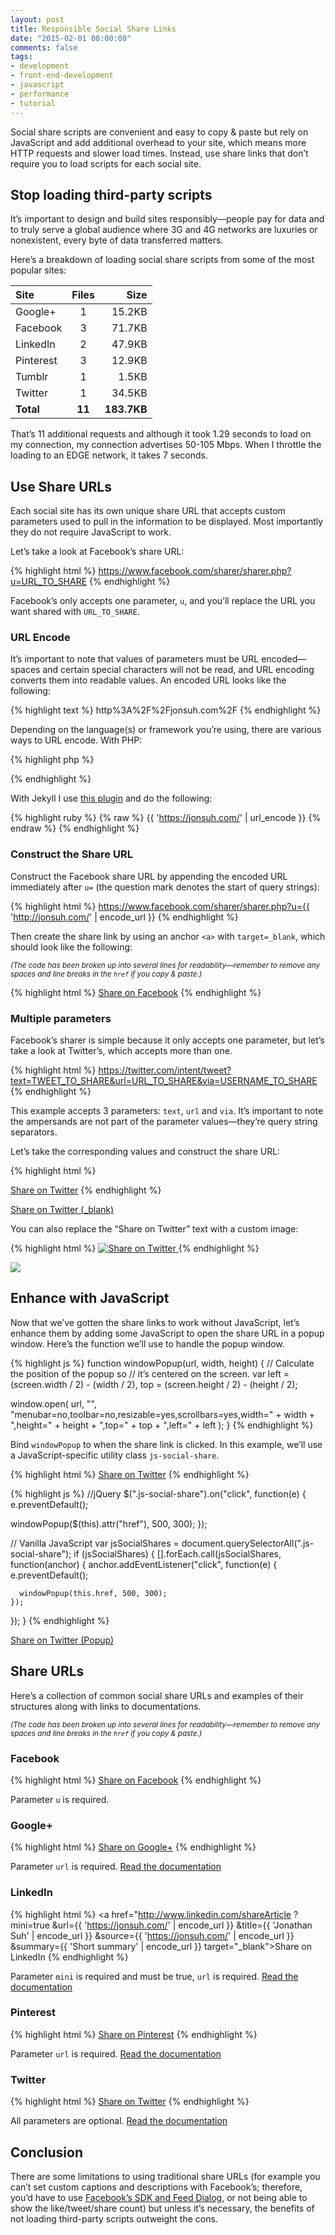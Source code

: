 ```yaml
---
layout: post
title: Responsible Social Share Links
date: "2015-02-01 08:00:00"
comments: false
tags:
- development
- front-end-development
- javascript
- performance
- tutorial
---
```


Social share scripts are convenient and easy to copy & paste but rely on JavaScript and add additional overhead to your site, which means more HTTP requests and slower load times. Instead, use share links that don’t require you to load scripts for each social site.

<!--more-->

## Stop loading third-party scripts

It’s important to design and build sites responsibly—people pay for data and to truly serve a global audience where 3G and 4G networks are luxuries or nonexistent, every byte of data transferred matters.

Here’s a breakdown of loading social share scripts from some of the most popular sites:

| Site       | Files    | Size        |
| :--------- |:--------:| -----------:|
| Google+    | 1        | 15.2KB      |
| Facebook   | 3        | 71.7KB      |
| LinkedIn   | 2        | 47.9KB      |
| Pinterest  | 3        | 12.9KB      |
| Tumblr     | 1        | 1.5KB       |
| Twitter    | 1        | 34.5KB      |
| **Total**  | **11**   | **183.7KB** |

That’s 11 additional requests and although it took 1.29 seconds to load on my connection, my connection advertises 50-105 Mbps. When I throttle the loading to an EDGE network, it takes 7 seconds.

## Use Share URLs

Each social site has its own unique share URL that accepts custom parameters used to pull in the information to be displayed. Most importantly they do not require JavaScript to work.

Let’s take a look at Facebook’s share URL:

{% highlight html %}
https://www.facebook.com/sharer/sharer.php?u=URL_TO_SHARE
{% endhighlight %}

Facebook’s only accepts one parameter, `u`, and you’ll replace the URL you want shared with `URL_TO_SHARE`.

### URL Encode

It’s important to note that values of parameters must be URL encoded—spaces and certain special characters will not be read, and URL encoding converts them into readable values. An encoded URL looks like the following:

{% highlight text %}
http%3A%2F%2Fjonsuh.com%2F
{% endhighlight %}

Depending on the language(s) or framework you’re using, there are various ways to URL encode. With PHP:

{% highlight php %}
<?php echo urlencode('http://jonsuh.com/'); ?>
{% endhighlight %}

With Jekyll I use <a href="https://gist.github.com/jonsuh/2a88c7799461623d9d82" target="_blank">this plugin</a> and do the following:

{% highlight ruby %}
{% raw %}
{{ 'https://jonsuh.com/' | url_encode }}
{% endraw %}
{% endhighlight %}

### Construct the Share URL

Construct the Facebook share URL by appending the encoded URL immediately after `u=` (the question mark denotes the start of query strings):

{% highlight html %}
https://www.facebook.com/sharer/sharer.php?u={{ 'http://jonsuh.com/' | encode_url }}
{% endhighlight %}

Then create the share link by using an anchor `<a>` with `target=_blank`, which should look like the following:

*<small>(The code has been broken up into several lines for readability—remember to remove any spaces and line breaks in the `href` if you copy & paste.)</small>*

{% highlight html %}
<a href="https://www.facebook.com/sharer/sharer.php
     ?u={{ 'http://jonsuh.com/' | encode_url }}"
   target="_blank">Share on Facebook</a>
{% endhighlight %}

### Multiple parameters

Facebook’s sharer is simple because it only accepts one parameter, but let’s take a look at Twitter’s, which accepts more than one.

{% highlight html %}
https://twitter.com/intent/tweet?text=TWEET_TO_SHARE&url=URL_TO_SHARE&via=USERNAME_TO_SHARE
{% endhighlight %}

This example accepts 3 parameters: `text`, `url` and `via`. It’s important to note the ampersands are not part of the parameter values—they’re query string separators.

Let’s take the corresponding values and construct the share URL:

{% highlight html %}
<!--
text: Check out my new website!
url : https://jonsuh.com/
via : jonsuh
-->
<a href="https://twitter.com/intent/tweet/
     ?text={{ 'Check out my new website!' | encode_url }}
     &url={{ 'https://jonsuh.com/' | encode_url }}
     &via=jonsuh" 
   target="_blank">Share on Twitter</a>
{% endhighlight %}

<a href="https://twitter.com/intent/tweet/?text=Check%20out%20my%20new%20website!&url=https%3A%2F%2Fjonsuh.com%2F&via=jonsuh" class="button" target="_blank">Share on Twitter (_blank)</a>

You can also replace the “Share on Twitter” text with a custom image:

{% highlight html %}
<a href="https://twitter.com/intent/tweet/
     ?text={{ 'Check out my new website!' | encode_url }}
     &url={{ 'https://jonsuh.com/' | encode_url }}
     &via=jonsuh" 
   target="_blank">
  <img src="http://example.com/image.png" alt="Share on Twitter">
</a>
{% endhighlight %}

<a href="https://twitter.com/intent/tweet/?text=Check%20out%20my%20new%20website!&url=https%3A%2F%2Fjonsuh.com%2F&via=jonsuh" target="_blank" style="border: 0">
  <img src="/assets/images/blog/responsible-social-share-links/twitter-share.png"
       srcset="/assets/images/blog/responsible-social-share-links/twitter-share.png 1x,
               /assets/images/blog/responsible-social-share-links/twitter-share@2x.png 2x" 
    style="max-width: 170px">
</a>

## Enhance with JavaScript

Now that we’ve gotten the share links to work without JavaScript, let’s enhance them by adding some JavaScript to open the share URL in a popup window. Here’s the function we’ll use to handle the popup window.

{% highlight js %}
function windowPopup(url, width, height) {
  // Calculate the position of the popup so
  // it’s centered on the screen.
  var left = (screen.width / 2) - (width / 2),
      top = (screen.height / 2) - (height / 2);

  window.open(
    url,
    "",
    "menubar=no,toolbar=no,resizable=yes,scrollbars=yes,width=" + width + ",height=" + height + ",top=" + top + ",left=" + left
  );
}
{% endhighlight %}

Bind `windowPopup` to when the share link is clicked. In this example, we’ll use a JavaScript-specific utility class `js-social-share`.

{% highlight html %}
<a class="js-social-share" href="https://twitter.com/intent/tweet/?text={{ 'Check out my new website!' | encode_url }}&url={{ 'https://jonsuh.com/' | encode_url }}&via=jonsuh" target="_blank">Share on Twitter</a>
{% endhighlight %}

{% highlight js %}
//jQuery
$(".js-social-share").on("click", function(e) {
  e.preventDefault();

  windowPopup($(this).attr("href"), 500, 300);
});

// Vanilla JavaScript
var jsSocialShares = document.querySelectorAll(".js-social-share");
if (jsSocialShares) {
  [].forEach.call(jsSocialShares, function(anchor) {
    anchor.addEventListener("click", function(e) {
      e.preventDefault();

      windowPopup(this.href, 500, 300);
    });
  });
}
{% endhighlight %}

<p>
  <a href="https://twitter.com/intent/tweet/?text={{ 'Check out my new website!' | encode_url }}&url={{ 'https://jonsuh.com/' | encode_url }}&via=jonsuh" class="js-social-share button" target="_blank">Share on Twitter (Popup)</a>
  <script>
  var jsSocialShares = document.querySelectorAll(".js-social-share");
  if (jsSocialShares) {
    [].forEach.call(jsSocialShares, function(anchor) {
      anchor.addEventListener("click", function(e) {
        e.preventDefault();

        Utility.windowOpen(this.href, 500, 300);
      });
    });
  }
  </script>
</p>

## Share URLs

Here’s a collection of common social share URLs and examples of their structures along with links to documentations.

*<small>(The code has been broken up into several lines for readability—remember to remove any spaces and line breaks in the `href` if you copy & paste.)</small>*

### Facebook

{% highlight html %}
<a href="https://www.facebook.com/sharer/sharer.php
     ?u={{ 'http://jonsuh.com/' | encode_url }}"
   target="_blank">Share on Facebook</a>
{% endhighlight %}

Parameter `u` is required.

### Google+

{% highlight html %}
<a href="https://plus.google.com/share
     ?url={{ 'http://jonsuh.com/' | encode_url }}"
   target="_blank">Share on Google+</a>
{% endhighlight %}

Parameter `url` is required. <a href="https://developers.google.com/+/web/share/#sharelink" title="Google+ Share Link documentation" target="_blank">Read the documentation</a>

### LinkedIn

{% highlight html %}
<a href="http://www.linkedin.com/shareArticle
     ?mini=true
     &url={{ 'https://jonsuh.com/' | encode_url }}
     &title={{ 'Jonathan Suh' | encode_url }}
     &source={{ 'https://jonsuh.com/' | encode_url }}
     &summary={{ 'Short summary' | encode_url }}
   target="_blank">Share on LinkedIn</a>
{% endhighlight %}

Parameter `mini` is required and must be true, `url` is required. <a href="https://developer.linkedin.com/documents/share-linkedin" title="LinkedIn share URL documentation" target="_blank">Read the documentation</a>

### Pinterest

{% highlight html %}
<a href="https://www.pinterest.com/pin/create/button/
     &url={{ 'https://jonsuh.com/' | encode_url }}
     &media={{ 'https://jonsuh.com/icon.png' | encode_url }}
     &description={{ 'Short description' | encode_url }}
     &hashtags=web,development" 
   target="_blank">Share on Pinterest</a>
{% endhighlight %}

Parameter `url` is required. <a href="https://developers.pinterest.com/pin_it/" title="Pinterest Pin It button documentation" target="_blank">Read the documentation</a>

### Twitter

{% highlight html %}
<a href="https://twitter.com/intent/tweet/
     ?text={{ 'Visit my website' | encode_url }}
     &url={{ 'https://jonsuh.com/' | encode_url }}
     &via=jonsuh
     &hashtags=web,development" 
   target="_blank">Share on Twitter</a>
{% endhighlight %}

All parameters are optional. <a href="https://dev.twitter.com/web/tweet-button/web-intent" title="Twitter Web Intent documentation" target="_blank">Read the documentation</a>

## Conclusion

There are some limitations to using traditional share URLs (for example you can’t set custom captions and descriptions with Facebook’s; therefore, you’d have to use <a href="https://developers.facebook.com/docs/sharing/reference/feed-dialog/v2.2" target="_blank">Facebook’s SDK and Feed Dialog</a>, or not being able to show the like/tweet/share count) but unless it’s necessary, the benefits of not loading third-party scripts outweight the cons.